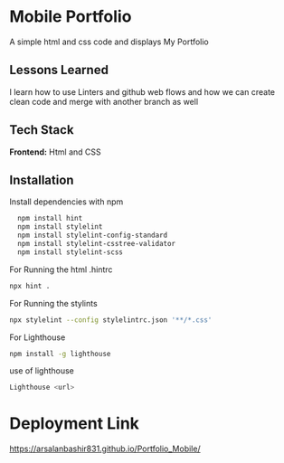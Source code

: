 
# Mobile Portfolio

A simple html and css code and displays My Portfolio



## Lessons Learned

I learn how to use Linters and github web flows and how we can create clean code and merge with another branch as well 


## Tech Stack

**Frontend:** Html and CSS



## Installation

Install dependencies with npm

```bash
  npm install hint
  npm install stylelint
  npm install stylelint-config-standard
  npm install stylelint-csstree-validator
  npm install stylelint-scss
```
For Running the html .hintrc
```bash
npx hint .
```
For Running the stylints 
```bash
npx stylelint --config stylelintrc.json '**/*.css' 
```
For Lighthouse

``` bash 
npm install -g lighthouse

```
use of lighthouse 
```bash
Lighthouse <url>
```

# Deployment Link
https://arsalanbashir831.github.io/Portfolio_Mobile/
